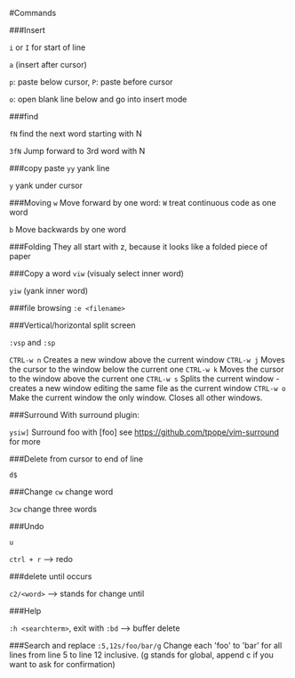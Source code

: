 
#Commands


###Insert


`i` or `I` for start of line

`a` (insert after cursor)

`p`: paste below cursor, `P`: paste before cursor

`o`: open blank line below and go into insert mode 

###find

`fN` find the next word starting with N

`3fN` Jump forward to 3rd word with N

###copy paste
`yy` yank line

`y` yank under cursor	


###Moving
`w` Move forward by one word: `W` treat continuous code as one word

`b` Move backwards by one word


###Folding
They all start with z, because it looks like a folded piece of paper


###Copy a word
`viw` (visualy select inner word)

`yiw` (yank inner word)

###file browsing
`:e <filename>`

###Vertical/horizontal split screen

`:vsp` and `:sp`


`CTRL-w n`	Creates a new window above the current window
`CTRL-w j`	Moves the cursor to the window below the current one
`CTRL-w k`	Moves the cursor to the window above the current one
`CTRL-w s`	Splits the current window - creates a new window editing the same file as the current window
`CTRL-w o`	Make the current window the only window. Closes all other windows.

###Surround
With surround plugin: 

`ysiw]` Surround foo with [foo]
see https://github.com/tpope/vim-surround for more


###Delete from cursor to end of line

`d$`

###Change
`cw` change word

`3cw` change three words


###Undo

`u`

`ctrl + r` --> redo

###delete until <word> occurs

`c2/<word>` --> stands for change until <word>

###Help

`:h <searchterm>`, exit with `:bd` --> buffer delete

###Search and replace
`:5,12s/foo/bar/g`	 Change each 'foo' to 'bar' for all lines from line 5 to line 12 inclusive. (g stands for global, append c if you want to ask for confirmation)

